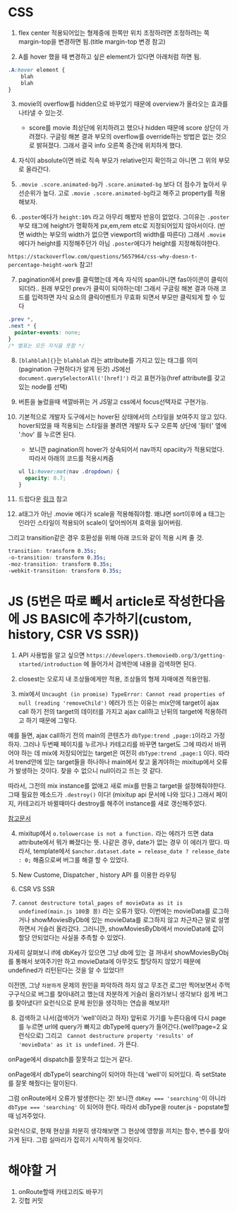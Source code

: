 # CSS

1. flex center 적용되어있는 형제중에 한쪽만 위치 조정하려면 조정하려는 쪽 margin-top을 변경하면 됨.(title margin-top 변경 참고)

2. A를 hover 했을 때 변경하고 싶은 element가 있다면 아래처럼 하면 됨.

```css
.A:hover element {
    blah
    blah
}
```

3. movie의 overflow를 hidden으로 바꾸었기 때문에 overview가 올라오는 효과를 나타낼 수 있는것.

   - score를 movie 최상단에 위치하려고 했으나 hidden 때문에 score 상단이 가려졌다. 구글링 해본 결과 부모의 overflow를 override하는 방법은 없는 것으로 밝혀졌다. 그래서 결국 info 오른쪽 중간에 위치하게 했다.

4. 자식이 absolute이면 바로 직속 부모가 relative인지 확인하고 아니면 그 위의 부모로 올라간다.

5. `.movie .score.animated-bg`가 `.score.animated-bg` 보다 더 점수가 높아서 우선순위가 높다. 고로 `.movie .score.animated-bg`라고 해주고 property를 적용해보자.

6. `.poster`에다가 `height:10%` 라고 아무리 해봤자 반응이 없었다. 그이유는 `.poster`부모 태그에 height가 명확하게 px,em,rem etc로 지정되어있지 않아서이다. (반면 width는 부모의 width가 없으면 viewport의 width를 따른다) 그래서 `.movie`에다가 height를 지정해주던가 아님 `.poster`에다가 height를 지정해줘야한다.

`https://stackoverflow.com/questions/5657964/css-why-doesn-t-percentage-height-work` 참고!

7. pagination에서 prev를 클릭했는데 계속 자식의 span아니면 fas아이콘이 클릭이 되더라.. 원래 부모인 prev가 클릭이 되야하는데! 그래서 구글링 해본 결과 아래 코드를 입력하면 자식 요소의 클릭이벤트가 무효화 되면서 부모만 클릭되게 할 수 있다

```css
.prev *,
.next * {
  pointer-events: none;
}
/* 별표는 모든 자식을 뜻함 */
```

8. `[blahblah]{}`는 `blahblah` 라는 attribute를 가지고 있는 태그를 의미(pagination 구현하다가 알게 된것) JS에선 `document.querySelectorAll('[href]')` 라고 표현가능(href attribute를 갖고 있는 node를 선택)

9. 버튼을 눌렀을때 색깔바뀌는 거 JS말고 css에서 focus선택자로 구현가능.

10. 기본적으로 개발자 도구에서는 hover된 상태에서의 스타일을 보여주지 않고 있다. hover되었을 때 적용되는 스타일을 볼려면 개발자 도구 오른쪽 상단에 '필터' 옆에 ':hov' 를 누르면 된다.

    - 보니깐 pagination의 hover가 상속되어서 nav까지 opaciity가 적용되었다. 따라서 아래의 코드를 적용시켜줌

    ```css
    ul li:hover:not(nav .dropdown) {
      opacity: 0.7;
    }
    ```

11. 드랍다운 [링크](https://codepen.io/codypearce/pen/PdBXpj?editors=0100) 참고

12. a태그가 아닌 .movie 에다가 scale을 적용해줘야함. 왜냐면 sort이후에 a 태그는 인라인 스타일이 적용되어 scale이 덮어씌어져 효력을 잃어버림.

그리고 transition같은 경우 호환성을 위해 아래 코드와 같이 적용 시켜 줄 것.

```css
transition: transform 0.35s;
-o-transition: transform 0.35s;
-moz-transition: transform 0.35s;
-webkit-transition: transform 0.35s;
```

# JS (5번은 따로 빼서 article로 작성한다음에 JS BASIC에 추가하기(custom, history, CSR VS SSR))

1. API 사용법을 알고 싶으면 `https://developers.themoviedb.org/3/getting-started/introduction` 에 들어가서 검색란에 내용을 검색하면 된다.

2. closest는 오로지 내 조상들에게만 적용, 조상들의 형제 자매에겐 적용안됨.

3. mix에서 `Uncaught (in promise) TypeError: Cannot read properties of null (reading 'removeChild')` 에러가 뜨는 이유는 mix안에 target이 ajax call 하기 전의 target의 데이터를 가지고 ajax call하고 난뒤의 target에 적용하려고 하기 때문에 그렇다.

예를 들면, ajax call하기 전의 main의 콘텐츠가 `dbType:trend ,page:1`이라고 가정하자. 그러나 두번째 페이지를 누르거나 카테고리를 바꾸면 target도 그에 따라서 바뀌어야 하는 데 mix에 저장되어있는 target은 여전히 `dbType:trend ,page:1` 이다. 따라서 trend안에 있는 target들을 하나하나 main에서 찾고 옮겨야하는 mixitup에서 오류가 발생하는 것이다. 찾을 수 없으니 null이라고 뜨는 것 같다.

따라서, 그전의 mix instance를 없애고 새로 mix를 만들고 target을 설정해줘야한다. 그때 필요한 메소드가 `.destroy()` 이다! (mixitup api 문서에 나와 있다.) 그래서 페이지, 카테고리가 바뀔때마다 destroy를 해주어 instance를 새로 갱신해주었다.

[참고문서](https://www.sitepoint.com/animated-filtering-sorting-mixitup/)

4. mixitup에서 `o.tolowercase is not a function.` 라는 에러가 뜨면 data attribute에서 뭐가 빠졌다는 뜻. 나같은 경우, date가 없는 경우 이 에러가 떴다. 따라서, template에서 `$anchor.dataset.date = release_date ? release_date : 0;` 해줌으로써 버그를 해결 할 수 있었다.

5. New Custome, Dispatcher , history API 를 이용한 라우팅

6. CSR VS SSR

7. `cannot destructure total_pages of movieData as it is undefined(main.js 100줄 쯤)` 라는 오류가 떴다. 이번에는 movieData를 로그하거나 showMoviesByDb에 있는 movieData를 로그하지 않고 차근차근 말로 설명하면서 거슬러 올라갔다. 그러니깐, showMoviesByDb에서 movieData에 값이 할당 안되었다는 사실을 추측할 수 있었다.

자세히 살펴보니 if에 dbKey가 있으면 그냥 db에 있는 걸 꺼내서 showMoviesByObj를 통해서 보여주기만 하고 movieData에 아무것도 할당하지 않았기 때문에 undefined가 리턴된다는 것을 알 수 있었다!!

이전엔, 그냥 `차분하게` 문제의 원인을 파악하려 하지 않고 무조건 로그만 찍어보면서 주먹구구식으로 버그를 찾아내려고 했는데 차분하게 거슬러 올라가보니 생각보다 쉽게 버그를 찾아냈다!! 요런식으로 문제 원인을 생각하는 연습을 해보자!!

8. 검색하고 나서(검색어가 'well'이라고 하자) 앞뒤로 가기를 누른다음에 다시 page를 누르면 url에 query가 빠지고 dbType에 query가 들어간다.(well?page=2 요런식으로) 그리고 ` Cannot destructure property 'results' of 'movieData' as it is undefined.` 가 뜬다.

onPage에서 dispatch를 잘못하고 있는거 같다.

onPage에서 dbType이 searching이 되어야 하는데 'well'이 되어있다. 즉 setState를 잘못 해줬다는 말이된다.

그럼 onRoute에서 오류가 발생한다는 것! 보니깐 `dbKey === 'searching'`이 아니라 `dbType === 'searching'` 이 되어야 한다. 따라서 dbType을 router.js - popstate할때 넘겨주었다.

요런식으로, 현재 현상을 차분히 생각해보면 그 현상에 영향을 끼치는 함수, 변수를 찾아가게 된다. 그럼 실마리가 잡히기 시작하게 될것이다.

# 해야할 거

1. onRoute할때 카테고리도 바꾸기
2. 깃헙 커밋
